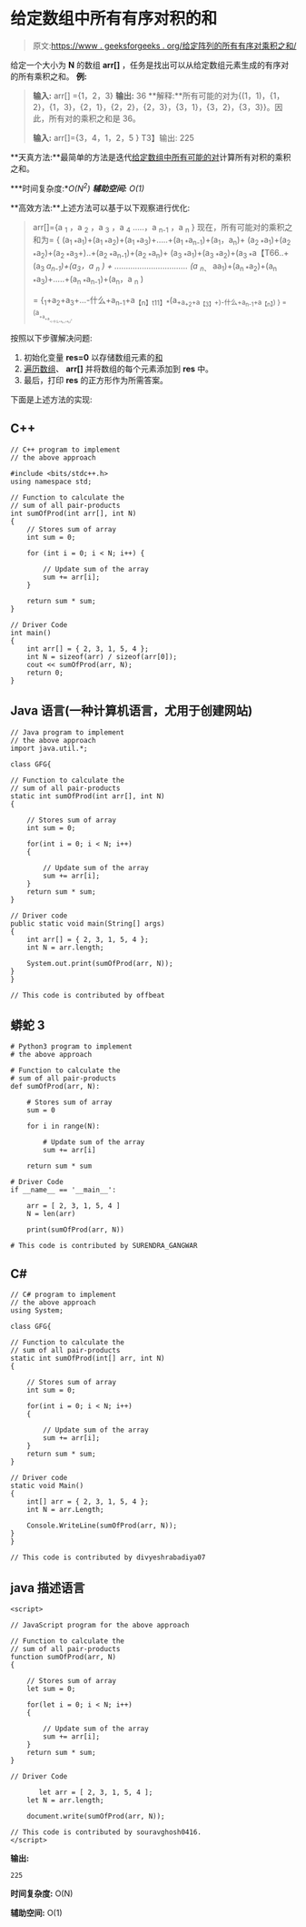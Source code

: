 # 给定数组中所有有序对积的和

> 原文:[https://www . geeksforgeeks . org/给定阵列的所有有序对乘积之和/](https://www.geeksforgeeks.org/sum-of-all-ordered-pair-products-from-a-given-array/)

给定一个大小为 **N** 的数组 **arr[]** ，任务是找出可以从给定数组元素生成的有序对的所有乘积之和。
**例:**

> **输入:** arr[] ={1，2，3}
> **输出:** 36
> **解释:**所有可能的对为{(1，1)，{1，2}，{1，3}，{2，1}，{2，2}，{2，3}，{3，1}，{3，2}，{3，3}}。因此，所有对的乘积之和是 36。
> 
> **输入:** arr[]={3，4，1，2，5 }
> T3】输出: 225

**天真方法:**最简单的方法是迭代[给定数组中所有可能的对](https://www.geeksforgeeks.org/find-all-pairs-possible-from-the-given-array/)计算所有对积的乘积之和。

***时间复杂度:**O(N<sup>2</sup>)*
***辅助空间:** O(1)*

**高效方法:**上述方法可以基于以下观察进行优化:

> arr[]={a <sub>1</sub> ，a <sub>2</sub> ，a <sub>3</sub> ，a <sub>4</sub> …..，a <sub>n-1</sub> ，a <sub>n</sub> }
> 现在，所有可能对的乘积之和为=
> {
> (a<sub>1 *</sub>a<sub>1</sub>)+(a<sub>1 *</sub>a<sub>2</sub>)+(a<sub>1 *</sub>a<sub>3</sub>)+…..+(a<sub>1 *</sub>a<sub>n-1</sub>)+(a<sub>1</sub>，a<sub>n</sub>)+
> (a<sub>2 *</sub>a<sub>1</sub>)+(a<sub>2 *</sub>a<sub>2</sub>)+(a<sub>2 *</sub>a<sub>3</sub>+)..+(a<sub>2 *</sub>a<sub>n-1</sub>)+(a<sub>2 *</sub>a<sub>n</sub>)+
> (a<sub>3 *</sub>a<sub>1</sub>)+(a<sub>3 *</sub>a<sub>2</sub>)+(a<sub>3 *</sub>a【T66..+(a<sub>3 *</sub>a<sub>n-1</sub>)+(a<sub>3</sub>，a <sub>n</sub> ) +
> …………………………..
> (a <sub>n、* a</sub>a<sub>1</sub>)+(a<sub>n *</sub>a<sub>2</sub>)+(a<sub>n *</sub>a<sub>3</sub>)+…..+(a<sub>n *</sub>a<sub>n-1</sub>)+(a<sub>n</sub>，a <sub>n</sub> )
> 
> = {<sub>1</sub>+a<sub>2</sub>+a<sub>3</sub>+...-什么+a<sub>n-1</sub>+a<sub>【n】t11】*</sub>(a<sub>+a<sub>+2</sub>+a<sub>【3】</sub>+)-什么+a<sub>n-1</sub>+a<sub>【n】</sub>)
> }
> =(a<sub><sub>+a<sub>+a<sub><sub>+)-什么+a<sub>n-1</sub>+a<sub>n</sub>)<sup>2</sup></sub></sub></sub></sub></sub></sub>

按照以下步骤解决问题:

1.  初始化变量 **res=0** 以存储数组元素的[和](https://www.geeksforgeeks.org/program-find-sum-elements-given-array/)
2.  [遍历数组](https://www.geeksforgeeks.org/c-program-to-traverse-an-array/)、 **arr[]** 并将数组的每个元素添加到 **res** 中。
3.  最后，打印 **res** 的正方形作为所需答案。

下面是上述方法的实现:

## C++

```
// C++ program to implement
// the above approach

#include <bits/stdc++.h>
using namespace std;

// Function to calculate the
// sum of all pair-products
int sumOfProd(int arr[], int N)
{
    // Stores sum of array
    int sum = 0;

    for (int i = 0; i < N; i++) {

        // Update sum of the array
        sum += arr[i];
    }

    return sum * sum;
}

// Driver Code
int main()
{
    int arr[] = { 2, 3, 1, 5, 4 };
    int N = sizeof(arr) / sizeof(arr[0]);
    cout << sumOfProd(arr, N);
    return 0;
}
```

## Java 语言(一种计算机语言，尤用于创建网站)

```
// Java program to implement
// the above approach
import java.util.*;

class GFG{

// Function to calculate the
// sum of all pair-products
static int sumOfProd(int arr[], int N)
{

    // Stores sum of array
    int sum = 0;

    for(int i = 0; i < N; i++)
    {

        // Update sum of the array
        sum += arr[i];
    }
    return sum * sum;
}

// Driver code
public static void main(String[] args)
{
    int arr[] = { 2, 3, 1, 5, 4 };
    int N = arr.length;

    System.out.print(sumOfProd(arr, N));
}
}

// This code is contributed by offbeat
```

## 蟒蛇 3

```
# Python3 program to implement
# the above approach 

# Function to calculate the
# sum of all pair-products
def sumOfProd(arr, N):

    # Stores sum of array
    sum = 0

    for i in range(N):

        # Update sum of the array
        sum += arr[i]

    return sum * sum

# Driver Code
if __name__ == '__main__':

    arr = [ 2, 3, 1, 5, 4 ]
    N = len(arr)

    print(sumOfProd(arr, N))

# This code is contributed by SURENDRA_GANGWAR
```

## C#

```
// C# program to implement 
// the above approach  
using System;

class GFG{

// Function to calculate the 
// sum of all pair-products 
static int sumOfProd(int[] arr, int N) 
{ 

    // Stores sum of array 
    int sum = 0; 

    for(int i = 0; i < N; i++)
    {

        // Update sum of the array 
        sum += arr[i]; 
    } 
    return sum * sum; 
}  

// Driver code
static void Main()
{
    int[] arr = { 2, 3, 1, 5, 4 }; 
    int N = arr.Length; 

    Console.WriteLine(sumOfProd(arr, N));
}
}

// This code is contributed by divyeshrabadiya07
```

## java 描述语言

```
<script>

// JavaScript program for the above approach

// Function to calculate the
// sum of all pair-products
function sumOfProd(arr, N)
{

    // Stores sum of array
    let sum = 0;

    for(let i = 0; i < N; i++)
    {

        // Update sum of the array
        sum += arr[i];
    }
    return sum * sum;
}

// Driver Code

       let arr = [ 2, 3, 1, 5, 4 ];
    let N = arr.length;

    document.write(sumOfProd(arr, N));

// This code is contributed by souravghosh0416.
</script>
```

**输出:**

```
225
```

**时间复杂度:** O(N)

**辅助空间:** O(1)